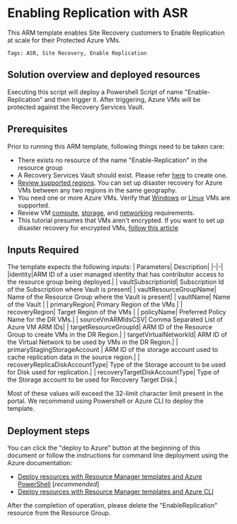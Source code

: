 # Enabling Replication with ASR

This ARM template enables Site Recovery customers to Enable Replication at scale for their Protected Azure VMs.

`Tags: ASR, Site Recovery, Enable Replication`

## Solution overview and deployed resources

Executing this script will deploy a Powershell Script of name "Enable-Replication" and then trigger it. After triggering, Azure VMs will be protected against the Recovery Services Vault.

## Prerequisites

Prior to running this ARM template, following things need to be taken care:

- There exists no resource of the name "Enable-Replication" in the resource group
- A Recovery Services Vault should exist. Please refer [here](https://docs.microsoft.com/azure/site-recovery/quickstart-create-vault-template) to create one.
- [Review supported regions](https://docs.microsoft.com/azure/site-recovery/azure-to-azure-support-matrix#region-support). You can set up disaster recovery for Azure VMs between any two regions in the same geography.
- You need one or more Azure VMs. Verify that [Windows](https://docs.microsoft.com/azure/site-recovery/azure-to-azure-support-matrix#windows) or [Linux](https://docs.microsoft.com/azure/site-recovery/azure-to-azure-support-matrix#replicated-machines---linux-file-systemguest-storage) VMs are supported.
- Review VM [compute](https://docs.microsoft.com/azure/site-recovery/azure-to-azure-support-matrix#replicated-machines---compute-settings), [storage](https://docs.microsoft.com/azure/site-recovery/azure-to-azure-support-matrix#replicated-machines---storage), and [networking](https://docs.microsoft.com/azure/site-recovery/azure-to-azure-support-matrix#replicated-machines---networking) requirements.
- This tutorial presumes that VMs aren't encrypted. If you want to set up disaster recovery for encrypted VMs, [follow this article](azure-to-azure-how-to-enable-replication-ade-vms.md)

## Inputs Required

The template expects the following inputs:
| Parameters| Description|
|-|-|
|identity|ARM ID of a user managed identity that has contributor access to the resource group being deployed.|
| vaultSubscriptionId| Subscription Id of the Subscription where Vault is present|
| vaultResourceGroupName| Name of the Resource Group where the Vault is present|
| vaultName| Name of the Vault |
| primaryRegion| Primary Region of the VMs |
| recoveryRegion| Target Region of the VMs |
| policyName| Preferred Policy Name for the DR VMs.|
| sourceVmARMIdsCSV| Comma Separated List of Azure VM ARM IDs|
| targetResourceGroupId| ARM ID of the Resource Group to create VMs in the DR Region.|
| targetVirtualNetworkId| ARM ID of the Virtual Network to be used by VMs in the DR Region.|
| primaryStagingStorageAccount | ARM ID of the storage account used to cache replication data in the source region.|
| recoveryReplicaDiskAccountType| Type of the Storage account to be used for Disk used for replication.|
| recoveryTargetDiskAccountType| Type of the Storage account to be used for Recovery Target Disk.|

Most of these values will exceed the 32-limit character limit present in the portal. We recommend using Powershell or Azure CLI to deploy the template.

## Deployment steps

You can click the "deploy to Azure" button at the beginning of this document or follow the instructions for command line deployment using the Azure documentation:

- [Deploy resources with Resource Manager templates and Azure PowerShell](https://docs.microsoft.com/azure/azure-resource-manager/resource-group-template-deploy) [_recommended_]
- [Deploy resources with Resource Manager templates and Azure CLI](https://docs.microsoft.com/azure/azure-resource-manager/resource-group-template-deploy-cli)

After the completion of operation, please delete the "EnableReplication" resource from the Resource Group.